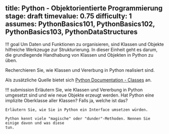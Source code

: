 title: Python - Objektorientierte Programmierung
stage: draft
timevalue: 0.75
difficulty: 1
assumes: PythonBasics101, PythonBasics102, PythonBasics103, PythonDataStructures
---
!!! goal
    Um Daten und Funktionen zu organisieren, sind Klassen und Objekte hilfreiche Werkzeuge zur 
    Strukturierung. In dieser Einheit geht es darum, die grundlegende Handhabung von 
    Klassen und Objekten in Python zu üben.

Recherchieren Sie, wie Klassen und Vererbung in Python realisiert sind.

Als zusätzliche Quelle bietet sich [Python Documentation - Classes](https://docs.python.org/3.8/tutorial/classes.html) an.

!!! submission
    Erläutern Sie, wie Klassen und Vererbung in Python umgesetzt sind und wie neue Objekte
    erzeugt werden. Hat Python eine implizite Oberklasse aller Klassen? Falls ja, welche ist
    das?

    Erläutern Sie, wie Sie in Python ein Interface umsetzen würden.

    Python kennt viele "magische" oder "dunder"-Methoden. Nennen Sie einige davon und was diese
    tun.
